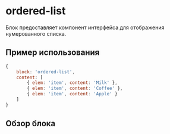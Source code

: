 # ordered-list

Блок предоставляет компонент интерфейса для отображения нумерованного списка.

## Пример использования

```js
{
    block: 'ordered-list',
    content: [
        { elem: 'item', content: 'Milk' },
        { elem: 'item', content: 'Coffee' },
        { elem: 'item', content: 'Apple' }
    ]
}
```

## Обзор блока



